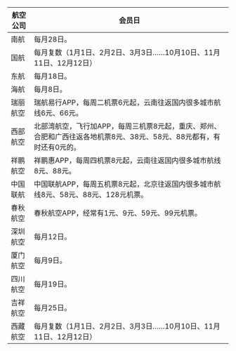 |航空公司|	会员日|
| ------ | ------ |
|南航|每月28日。
|国航|每月复数（1月1日、2月2日、3月3日……10月10日、11月11日、12月12日）
|东航|每月18日。
|海航|每月8日。
|瑞丽航空|瑞航易行APP，每周二机票6元起，云南往返国内很多城市航线6元、66元。
|西部航空|北部湾航空，飞行加APP，每周三机票8元起，重庆、郑州、合肥和广西往返各地机票8元、38元、58元、88元都有，有时还有0元的。
|祥鹏航空|祥鹏惠APP，每周四机票8元起，云南往返国内很多城市航线8元、88元。
|中国联航|中国联航APP，每周五机票8元起，北京往返国内很多城市航线8元、58元、88元、128元机票。
|春秋航空|春秋航空APP，经常有1元、9元、59元、99元机票。
|深圳航空|每月12日。
|厦门航空|每月9日。
|四川航空|每月19日。
|吉祥航空|每月25日。
|西藏航空|每月复数（1月1日、2月2日、3月3日……10月10日、11月11日、12月12日）
